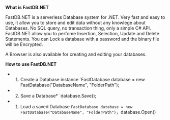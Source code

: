 **What is FastDB.NET**

FastDB.NET is a serverless Database system for .NET.
Very fast and easy to use, it allow you to store and edit data without any knowlege about Databases.
No SQL query, no transaction thing, only a simple C# API.
FastDB.NET allow you to perfome Insertion, Selection, Update and Delete Statements.
You can Lock a database with a password and the binary file will be Encrypted.

A Browser is also available for creating and editing your databases.

**How to use FastDB.NET**
*    1) Create a Database instance
 `FastDatabase database = new FastDatabase("DatabaseName", "FolderPath");

*    2) Save a Database*
 `database.Save();

*    1) Load a saved Database
 `FastDatabase database = new FastDatabase("DatabaseName", "FolderPath");
 `database.Open()